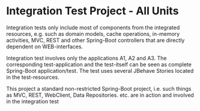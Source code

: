 Integration Test Project - All Units
====================================

Integration tests only include most of components from the integrated resources, e.g. such as domain models, cache operations, in-memory activities, MVC, REST and other Spring-Boot controllers that are directly dependent on WEB-interfaces. 

Integration test involves only the applications A1, A2 and A3. The corresponding test-application and the test-itself can be seen as complete Spring-Boot application/test. The test uses several JBehave Stories located in the test-resources.

This project a standard non-restricted Spring-Boot project, i.e. such things as MVC, REST, WebClient, Data Repositories. etc. are in action and involved in the integration test
